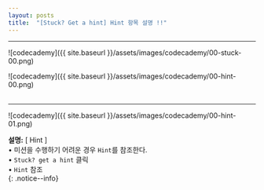 ```yaml
---
layout: posts
title:  "[Stuck? Get a hint] Hint 항목 설명 !!"
---
```

    
    
<hr/>

![codecademy]({{ site.baseurl }}/assets/images/codecademy/00-stuck-00.png)    

![codecademy]({{ site.baseurl }}/assets/images/codecademy/00-hint-00.png)    
<br>
<hr/>

![codecademy]({{ site.baseurl }}/assets/images/codecademy/00-hint-01.png)    

**설명:** [ Hint ]   
• 미션을 수행하기 어려운 경우 `Hint`를 참조한다.    
• `Stuck? get a hint` 클릭    
• `Hint` 참조    
{: .notice--info}  
